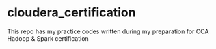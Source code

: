 # cloudera_certification
This repo has my practice codes written during my preparation for CCA Hadoop &amp; Spark certification
